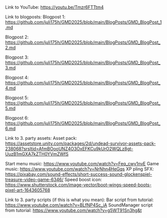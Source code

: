 Link to YouTube: 
  https://youtu.be/Tmzr6FTTtm4
  
Link to blogposts:
  Blogpost 1: https://github.com/juli175h/GMD2025/blob/main/BlogPosts/GMD_BlogPost_1.md
  
  Blogpost 2: https://github.com/juli175h/GMD2025/blob/main/BlogPosts/GMD_BlogPost_2.md
  
  Blogpost 3: https://github.com/juli175h/GMD2025/blob/main/BlogPosts/GMD_BlogPost_3.md
  
  Blogpost 4: https://github.com/juli175h/GMD2025/blob/main/BlogPosts/GMD_BlogPost_4.md
  
  Blogpost 5: https://github.com/juli175h/GMD2025/blob/main/BlogPosts/GMD_BlogPost_5.md
  
  Blogpost 6: https://github.com/juli175h/GMD2025/blob/main/BlogPosts/GMD_BlogPost_6.md
  

Link to 3. party assets:
  Asset pack: https://assetstore.unity.com/packages/2d/undead-survivor-assets-pack-238068?srsltid=AfmBOooUNZ4O3OxEFKCu9kUrO2WQLz8gt-UuzB1mGXA7kZTH0YVmZWfS

  Start menu music: https://www.youtube.com/watch?v=Feq_cwy1nvE
  Game music: https://www.youtube.com/watch?v=NrNhn4HeGqs
  XP pling SFX: https://pixabay.com/sound-effects/short-success-sound-glockenspiel-treasure-video-game-6346/
  Speed boost icon: https://www.shutterstock.com/image-vector/boot-wings-speed-boots-pixel-art-1643605768

Link to 3. party scripts (if this is what you mean):
  Bar script from tutorial: https://www.youtube.com/watch?v=BLfNP4Sc_iA
  SoundManager script from tutorial: https://www.youtube.com/watch?v=g5WT91Sn3hg&t
